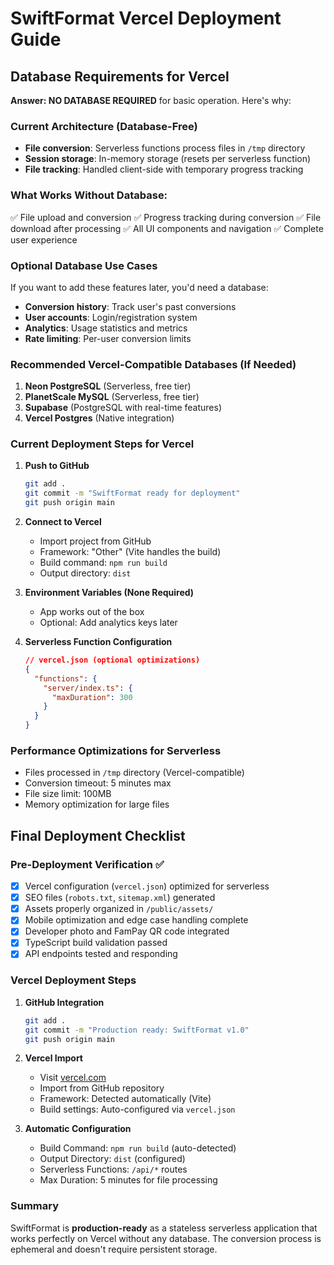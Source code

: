 # SwiftFormat Vercel Deployment Guide

## Database Requirements for Vercel

**Answer: NO DATABASE REQUIRED** for basic operation. Here's why:

### Current Architecture (Database-Free)
- **File conversion**: Serverless functions process files in `/tmp` directory
- **Session storage**: In-memory storage (resets per serverless function)
- **File tracking**: Handled client-side with temporary progress tracking

### What Works Without Database:
✅ File upload and conversion
✅ Progress tracking during conversion
✅ File download after processing
✅ All UI components and navigation
✅ Complete user experience

### Optional Database Use Cases
If you want to add these features later, you'd need a database:
- **Conversion history**: Track user's past conversions
- **User accounts**: Login/registration system
- **Analytics**: Usage statistics and metrics
- **Rate limiting**: Per-user conversion limits

### Recommended Vercel-Compatible Databases (If Needed)
1. **Neon PostgreSQL** (Serverless, free tier)
2. **PlanetScale MySQL** (Serverless, free tier)
3. **Supabase** (PostgreSQL with real-time features)
4. **Vercel Postgres** (Native integration)

### Current Deployment Steps for Vercel

1. **Push to GitHub**
   ```bash
   git add .
   git commit -m "SwiftFormat ready for deployment"
   git push origin main
   ```

2. **Connect to Vercel**
   - Import project from GitHub
   - Framework: "Other" (Vite handles the build)
   - Build command: `npm run build`
   - Output directory: `dist`

3. **Environment Variables (None Required)**
   - App works out of the box
   - Optional: Add analytics keys later

4. **Serverless Function Configuration**
   ```json
   // vercel.json (optional optimizations)
   {
     "functions": {
       "server/index.ts": {
         "maxDuration": 300
       }
     }
   }
   ```

### Performance Optimizations for Serverless
- Files processed in `/tmp` directory (Vercel-compatible)
- Conversion timeout: 5 minutes max
- File size limit: 100MB
- Memory optimization for large files

## Final Deployment Checklist

### Pre-Deployment Verification ✅
- [x] Vercel configuration (`vercel.json`) optimized for serverless
- [x] SEO files (`robots.txt`, `sitemap.xml`) generated
- [x] Assets properly organized in `/public/assets/`
- [x] Mobile optimization and edge case handling complete
- [x] Developer photo and FamPay QR code integrated
- [x] TypeScript build validation passed
- [x] API endpoints tested and responding

### Vercel Deployment Steps

1. **GitHub Integration**
   ```bash
   git add .
   git commit -m "Production ready: SwiftFormat v1.0"
   git push origin main
   ```

2. **Vercel Import**
   - Visit [vercel.com](https://vercel.com)
   - Import from GitHub repository
   - Framework: Detected automatically (Vite)
   - Build settings: Auto-configured via `vercel.json`

3. **Automatic Configuration**
   - Build Command: `npm run build` (auto-detected)
   - Output Directory: `dist` (configured)
   - Serverless Functions: `/api/*` routes
   - Max Duration: 5 minutes for file processing

### Summary
SwiftFormat is **production-ready** as a stateless serverless application that works perfectly on Vercel without any database. The conversion process is ephemeral and doesn't require persistent storage.